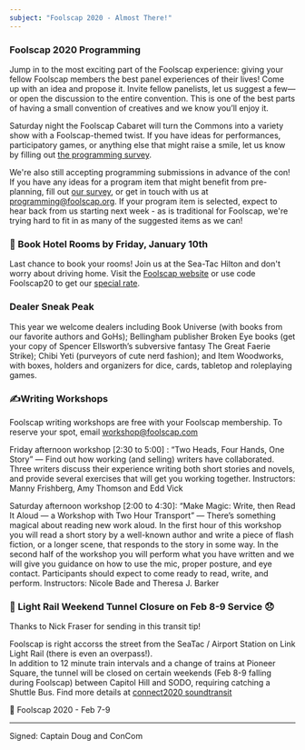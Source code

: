 ```yaml
---
subject: "Foolscap 2020 - Almost There!"
---
```


### Foolscap 2020 Programming

 Jump in to the most exciting part of the Foolscap experience: giving your fellow Foolscap members the best panel experiences of their lives! Come up with an idea and propose it. Invite fellow panelists, let us suggest a few— or open the discussion to the entire convention. This is one of the best parts of having a small convention of creatives and we know you’ll enjoy it.
 
Saturday night the Foolscap Cabaret will turn the Commons into a variety show with a Foolscap-themed twist. If you have ideas for performances, participatory games, or anything else that might raise a smile, let us know by filling out [the programming survey](https://forms.gle/r395Dx7MN8CFU67V9).

We're also still accepting programming submissions in advance of the con! If you have any ideas for a program item that might benefit from pre-planning, fill out [our survey](https://forms.gle/r395Dx7MN8CFU67V9), or get in touch with us at [programming@foolscap.org](mailto:programming@foolscap.org).
If your program item is selected, expect to hear back from us starting next week - as is traditional for Foolscap, we're trying hard to fit in as many of the suggested items as we can!


### 🏨 Book Hotel Rooms by Friday, January 10th

Last chance to book your rooms! Join us at the Sea-Tac Hilton and don't worry about driving home.  Visit the [Foolscap website](https://www.foolscap.org/location/) or use code Foolscap20 to get our [special rate](https://book.passkey.com/go/foolscap2020).

### Dealer Sneak Peak

This year we welcome dealers including Book Universe (with books from our favorite authors and GoHs); Bellingham publisher Broken Eye books (get your copy of Spencer Ellsworth’s subversive fantasy The Great Faerie Strike); Chibi Yeti (purveyors of cute nerd fashion); and Item Woodworks, with boxes, holders and organizers for dice, cards, tabletop and roleplaying games.

### ✍️Writing Workshops

Foolscap writing workshops are free with your Foolscap membership. To reserve your spot, email workshop@foolscap.com

Friday afternoon workshop [2:30 to 5:00] : “Two Heads, Four Hands, One Story” — Find out how working (and selling) writers have collaborated. Three writers discuss their experience writing both short stories and novels, and provide several exercises that will get you working together. Instructors: Manny Frishberg, Amy Thomson and Edd Vick 

Saturday afternoon workshop [2:00 to 4:30]: “Make Magic: Write, then Read It Aloud — a Workshop with Two Hour Transport” — There’s something magical about reading new work aloud. In the first hour of this workshop you will read a short story by a well-known author and write a piece of flash fiction, or a longer scene, that responds to the story in some way. In the second half of the workshop you will perform what you have written and we will give you guidance on how to use the mic, proper posture, and eye contact. Participants should expect to come ready to read, write, and perform.
Instructors: Nicole Bade and Theresa J. Barker

### 🚋 Light Rail Weekend Tunnel Closure on Feb 8-9 Service 😞

Thanks to Nick Fraser for sending in this transit tip!  

Foolscap is right accorss the street from the SeaTac / Airport Station on Link Light Rail (there is even an overpass!).  
In addition to 12 minute train intervals and a change of trains at Pioneer Square, the tunnel will be closed on certain weekends (Feb 8-9 falling during Foolscap) between Capitol Hill and SODO, requiring catching a Shuttle Bus. Find more details at [connect2020 soundtransit](https://connect2020.soundtransit.org/#closures)


📆 Foolscap 2020 - Feb 7-9

---

Signed: Captain Doug and ConCom
